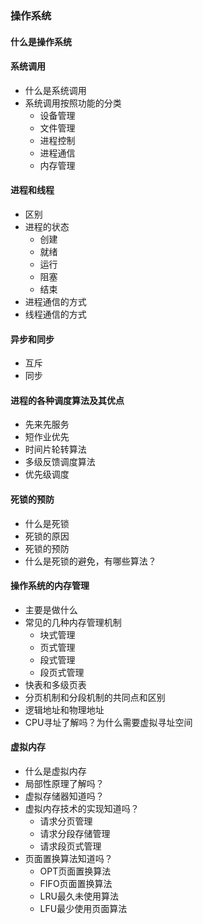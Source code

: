 ### 操作系统

#### 什么是操作系统

#### 系统调用

- 什么是系统调用
- 系统调用按照功能的分类
  - 设备管理
  - 文件管理
  - 进程控制
  - 进程通信
  - 内存管理

#### 进程和线程

- 区别
- 进程的状态
  - 创建
  - 就绪
  - 运行
  - 阻塞
  - 结束
- 进程通信的方式
- 线程通信的方式

#### 异步和同步

- 互斥
- 同步

#### 进程的各种调度算法及其优点

- 先来先服务
- 短作业优先
- 时间片轮转算法
- 多级反馈调度算法
- 优先级调度

#### 死锁的预防

- 什么是死锁
- 死锁的原因
- 死锁的预防
- 什么是死锁的避免，有哪些算法？

#### 操作系统的内存管理

- 主要是做什么
- 常见的几种内存管理机制
  - 块式管理
  - 页式管理
  - 段式管理
  - 段页式管理
- 快表和多级页表
- 分页机制和分段机制的共同点和区别
- 逻辑地址和物理地址
- CPU寻址了解吗？为什么需要虚拟寻址空间

#### 虚拟内存

- 什么是虚拟内存
- 局部性原理了解吗？
- 虚拟存储器知道吗？
- 虚拟内存技术的实现知道吗？
  - 请求分页管理
  - 请求分段存储管理
  - 请求段页式管理
- 页面置换算法知道吗？
  - OPT页面置换算法
  - FIFO页面置换算法
  - LRU最久未使用算法
  - LFU最少使用页面算法